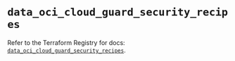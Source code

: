 # `data_oci_cloud_guard_security_recipes`

Refer to the Terraform Registry for docs: [`data_oci_cloud_guard_security_recipes`](https://registry.terraform.io/providers/oracle/oci/6.18.0/docs/data-sources/cloud_guard_security_recipes).
